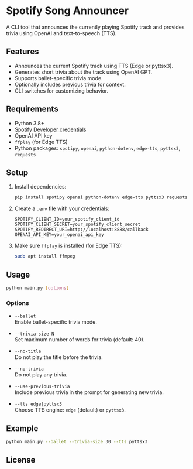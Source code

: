 # Spotify Song Announcer 

A CLI tool that announces the currently playing Spotify track and provides trivia using OpenAI and text-to-speech (TTS).

## Features

- Announces the current Spotify track using TTS (Edge or pyttsx3).
- Generates short trivia about the track using OpenAI GPT.
- Supports ballet-specific trivia mode.
- Optionally includes previous trivia for context.
- CLI switches for customizing behavior.

## Requirements

- Python 3.8+
- [Spotify Developer credentials](https://developer.spotify.com/)
- OpenAI API key
- `ffplay` (for Edge TTS)
- Python packages: `spotipy`, `openai`, `python-dotenv`, `edge-tts`, `pyttsx3`, `requests`

## Setup

1. Install dependencies:
    ```bash
    pip install spotipy openai python-dotenv edge-tts pyttsx3 requests
    ```

2. Create a `.env` file with your credentials:
    ```
    SPOTIPY_CLIENT_ID=your_spotify_client_id
    SPOTIPY_CLIENT_SECRET=your_spotify_client_secret
    SPOTIPY_REDIRECT_URI=http://localhost:8888/callback
    OPENAI_API_KEY=your_openai_api_key
    ```

3. Make sure `ffplay` is installed (for Edge TTS):
    ```bash
    sudo apt install ffmpeg
    ```

## Usage

```bash
python main.py [options]
```

### Options

- `--ballet`  
  Enable ballet-specific trivia mode.

- `--trivia-size N`  
  Set maximum number of words for trivia (default: 40).

- `--no-title`  
  Do not play the title before the trivia.

- `--no-trivia`  
  Do not play any trivia.

- `--use-previous-trivia`  
  Include previous trivia in the prompt for generating new trivia.

- `--tts edge|pyttsx3`  
  Choose TTS engine: `edge` (default) or `pyttsx3`.

## Example

```bash
python main.py --ballet --trivia-size 30 --tts pyttsx3
```

## License